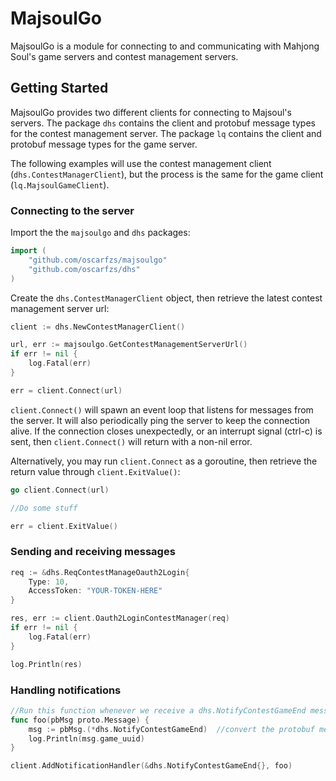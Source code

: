 # MajsoulGo

MajsoulGo is a module for connecting to and communicating with Mahjong Soul's game servers and contest management servers.

## Getting Started

MajsoulGo provides two different clients for connecting to Majsoul's servers. The package `dhs` contains the client and protobuf message types for the contest management server. The package `lq` contains the client and protobuf message types for the game server.

The following examples will use the contest management client (`dhs.ContestManagerClient`), but the process is the same for the game client (`lq.MajsoulGameClient`).

### Connecting to the server

Import the the `majsoulgo` and `dhs` packages:
```go
import (
    "github.com/oscarfzs/majsoulgo"
    "github.com/oscarfzs/dhs"
)
```

Create the `dhs.ContestManagerClient` object, then retrieve the latest contest management server url:
```go
client := dhs.NewContestManagerClient()

url, err := majsoulgo.GetContestManagementServerUrl()
if err != nil {
    log.Fatal(err)
}

err = client.Connect(url)
```
`client.Connect()` will spawn an event loop that listens for messages from the server. It will also periodically ping the server to keep the connection alive. If the connection closes unexpectedly, or an interrupt signal (ctrl-c) is sent, then ```client.Connect()``` will return with a non-nil error.

Alternatively, you may run `client.Connect` as a goroutine, then retrieve the return value through `client.ExitValue()`:
```go
go client.Connect(url)

//Do some stuff

err = client.ExitValue()
```

### Sending and receiving messages

```go
req := &dhs.ReqContestManageOauth2Login{
    Type: 10,
    AccessToken: "YOUR-TOKEN-HERE"
}

res, err := client.Oauth2LoginContestManager(req)
if err != nil {
    log.Fatal(err)
}

log.Println(res)
```

### Handling notifications
```go
//Run this function whenever we receive a dhs.NotifyContestGameEnd message from the server
func foo(pbMsg proto.Message) {
    msg := pbMsg.(*dhs.NotifyContestGameEnd)  //convert the protobuf message in order to access its fields.
    log.Println(msg.game_uuid)
}
```

```go
client.AddNotificationHandler(&dhs.NotifyContestGameEnd{}, foo)
```
